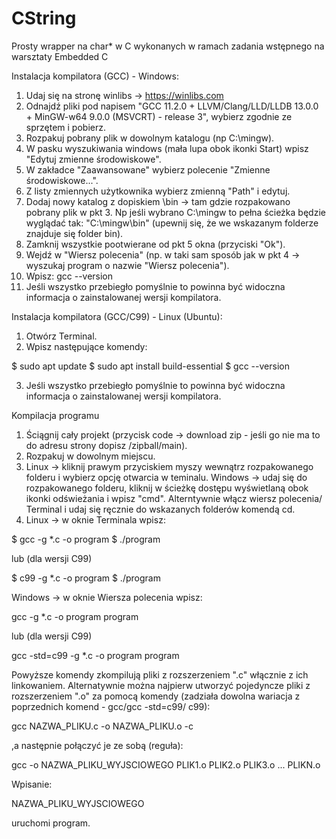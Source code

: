 # CString
Prosty wrapper na char* w C wykonanych w ramach zadania wstępnego na warsztaty Embedded C

Instalacja kompilatora (GCC) - Windows:

1. Udaj się na stronę winlibs -> https://winlibs.com
2. Odnajdź pliki pod napisem "GCC 11.2.0 + LLVM/Clang/LLD/LLDB 13.0.0 + MinGW-w64 9.0.0 (MSVCRT) - release 3", wybierz zgodnie ze sprzętem i pobierz.
3. Rozpakuj pobrany plik w dowolnym katalogu (np C:\mingw).
4. W pasku wyszukiwania windows (mała lupa obok ikonki Start) wpisz "Edytuj zmienne środowiskowe".
5. W zakładce "Zaawansowane" wybierz polecenie "Zmienne środowiskowe...".
6. Z listy zmiennych użytkownika wybierz zmienną "Path" i edytuj.
7. Dodaj nowy katalog z dopiskiem \bin -> tam gdzie rozpakowano pobrany plik w pkt 3. Np jeśli wybrano C:\mingw to pełna ścieżka będzie wyglądać tak: "C:\mingw\bin" (upewnij się, że we wskazanym folderze znajduje się folder bin).
8. Zamknij wszystkie pootwierane od pkt 5 okna (przyciski "Ok").
9. Wejdź w "Wiersz polecenia" (np. w taki sam sposób jak w pkt 4 -> wyszukaj program o nazwie "Wiersz polecenia").
10. Wpisz: gcc --version
11. Jeśli wszystko przebiegło pomyślnie to powinna być widoczna informacja o zainstalowanej wersji kompilatora.

Instalacja kompilatora (GCC/C99) - Linux (Ubuntu):

1. Otwórz Terminal.
2. Wpisz następujące komendy:

$ sudo apt update
$ sudo apt install build-essential
$ gcc --version 

3. Jeśli wszystko przebiegło pomyślnie to powinna być widoczna informacja o zainstalowanej wersji kompilatora.

Kompilacja programu

1. Ściągnij cały projekt (przycisk code -> download zip - jeśli go nie ma to do adresu strony dopisz /zipball/main).
2. Rozpakuj w dowolnym miejscu.
3. Linux -> kliknij prawym przyciskiem myszy wewnątrz rozpakowanego folderu i wybierz opcję otwarcia w teminalu. 
Windows -> udaj się do rozpakowanego folderu, kliknij w ścieżkę dostępu wyświetlaną obok ikonki odświeżania i wpisz "cmd". 
Alterntywnie włącz wiersz polecenia/ Terminal i udaj się ręcznie do wskazanych folderów komendą cd.
4. Linux -> w oknie Terminala wpisz:

$ gcc -g *.c -o program
$ ./program

lub (dla wersji C99)

$ c99 -g *.c -o program
$ ./program

Windows -> w oknie Wiersza polecenia wpisz:

gcc -g *.c -o program
program

lub (dla wersji C99)

gcc -std=c99 -g *.c -o program
program

Powyższe komendy zkompilują pliki z rozszerzeniem ".c" włącznie z ich linkowaniem. Alternatywnie można najpierw utworzyć pojedyncze pliki z rozszerzeniem ".o" za pomocą komendy (zadziała dowolna wariacja z poprzednich komend - gcc/gcc -std=c99/ c99):

gcc NAZWA_PLIKU.c -o NAZWA_PLIKU.o -c

,a następnie połączyć je ze sobą (reguła):

gcc -o NAZWA_PLIKU_WYJSCIOWEGO PLIK1.o PLIK2.o PLIK3.o ... PLIKN.o

Wpisanie:

NAZWA_PLIKU_WYJSCIOWEGO

uruchomi program.